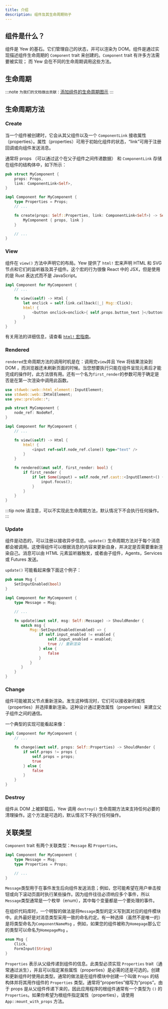 ```yaml
---
title: 介绍
description: 组件及其生命周期钩子
---
```


## 组件是什么？

组件是 Yew 的基石。它们管理自己的状态，并可以渲染为 DOM。组件是通过实现描述组件生命周期的 `Component` trait 来创建的。`Component` trait 有许多方法需要被实现； 而 Yew 会在不同的生命周期调用这些方法。

## 生命周期

:::note `为我们的文档做出贡献：`[添加组件的生命周期图示](https://github.com/yewstack/docs/issues/22) :::

## 生命周期方法

### Create

当一个组件被创建时，它会从其父组件以及一个 `ComponentLink` 接收属性（properties）。属性（properties）可用于初始化组件的状态，“link”可用于注册回调或向组件发送消息。

通常将 props （可以通过这个在父子组件之间传递数据） 和 `ComponentLink` 存储在组件的结构体中，如下所示：

```rust
pub struct MyComponent {
    props: Props,
    link: ComponentLink<Self>,
}

impl Component for MyComponent {
    type Properties = Props;
    // ...

    fn create(props: Self::Properties, link: ComponentLink<Self>) -> Self {
        MyComponent { props, link }
    }

    // ...
}
```

### View

组件在 `view()` 方法中声明它的布局。Yew 提供了 `html!` 宏来声明 HTML 和 SVG 节点和它们的监听器及其子组件。这个宏的行为很像 React 中的 JSX，但是使用的是 Rust 表达式而不是 JavaScript。

```rust
impl Component for MyComponent {
    // ...

    fn view(&self) -> Html {
        let onclick = self.link.callback(|_| Msg::Click);
        html! {
            <button onclick=onclick>{ self.props.button_text }</button>
        }
    }
}
```

有关用法的详细信息，请查看 [`html!` 宏指南](html.md)。

### Rendered

`rendered`生命周期方法的调用时机是在：调用完`view`并且 Yew 将结果渲染到 DOM ，而浏览器还未刷新页面的时候。当您想要执行只能在组件呈现元素后才能完成的操作时，此方法很有用。还有一个名为`first_render`的参数可用于确定是否是在第一次渲染中调用此函数。

```rust
use stdweb::web::html_element::InputElement;
use stdweb::web::IHtmlElement;
use yew::prelude::*;

pub struct MyComponent {
    node_ref: NodeRef,
}

impl Component for MyComponent {
    // ...

    fn view(&self) -> Html {
        html! {
            <input ref=self.node_ref.clone() type="text" />
        }
    }

    fn rendered(&mut self, first_render: bool) {
        if first_render {
            if let Some(input) = self.node_ref.cast::<InputElement>() {
                input.focus();
            }
        }
    }
}
```

:::tip note 请注意，可以不实现此生命周期方法，默认情况下不会执行任何操作。 :::

### Update

组件是动态的，可以注册以接收异步信息。`update()` 生命周期方法对于每个消息都会被调用。这使得组件可以根据消息的内容来更新自身，并决定是否需要重新渲染自己。消息可以由 HTML 元素监听器触发，或者由子组件，Agents，Services 或 Futures 发送。

`update()` 可能看起来像下面这个例子：

```rust
pub enum Msg {
    SetInputEnabled(bool)
}

impl Component for MyComponent {
    type Message = Msg;

    // ...

    fn update(&mut self, msg: Self::Message) -> ShouldRender {
       match msg {
           Msg::SetInputEnabled(enabled) => {
               if self.input_enabled != enabled {
                   self.input_enabled = enabled;
                   true // 重新渲染
               } else {
                   false
               }
           }
       }
    }
}
```

### Change

组件可能被其父节点重新渲染。发生这种情况时，它们可以接收新的属性（properties）并选择重新渲染。这种设计通过更改属性（properties）来建立父子组件之间的通信。

一个典型的实现可能看起来像：

```rust
impl Component for MyComponent {
    // ...

    fn change(&mut self, props: Self::Properties) -> ShouldRender {
        if self.props != props {
            self.props = props;
            true
        } else {
            false
        }
    }
}
```

### Destroy

组件从 DOM 上被卸载后，Yew 调用 `destroy()` 生命周期方法来支持任何必要的清理操作。这个方法是可选的，默认情况下不执行任何操作。

## 关联类型

`Component` trait 有两个关联类型：`Message` 和 `Properties`。

```rust
impl Component for MyComponent {
    type Message = Msg;
    type Properties = Props;

    // ...
}
```

`Message`类型用于在事件发生后向组件发送消息；例如，您可能希望在用户单击按钮或向下滚动页面时执行某些操作。因为组件往往必须响应多个事件，所以`Message`类型通常是一个枚举（enum），其中每个变量都是一个要处理的事件。

在组织代码库时，一个明智的做法是将`Message`类型的定义写到其对应的组件模块中。此外最好是对消息类型采用一致的命名约定。有一种选择（虽然不是唯一的）是将类型命名为`ComponentNameMsg` ，例如，如果您的组件被称为`Homepage`那么它的类型可以命名为`HomepageMsg` 。

```rust
enum Msg {
    Click,
    FormInput(String)
}
```

`Properties` 表示从父级传递到组件的信息。此类型必须实现 `Properties` trait（通常通过派生），并且可以指定某些属性（properties）是必需的还是可选的。创建和更新组件时使用此类型。通常的做法是在组件模块中创建一个叫做 `Props` 的结构体并将其用作组件的 `Properties` 类型。通常将“properties”缩写为“props”。由于 props 是从父组件传递下来的，因此应用程序的根组件通常有一个类型为 `()` 的 `Properties`。如果你希望为根组件指定属性（properties），请使用 `App::mount_with_props` 方法。
